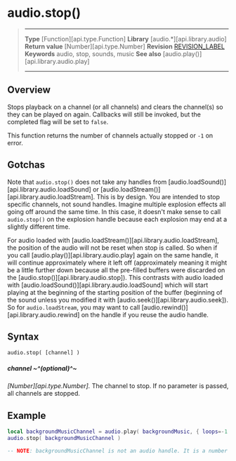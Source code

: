 
# audio.stop()

> --------------------- ------------------------------------------------------------------------------------------
> __Type__              [Function][api.type.Function]
> __Library__           [audio.*][api.library.audio]
> __Return value__      [Number][api.type.Number]
> __Revision__          [REVISION_LABEL](REVISION_URL)
> __Keywords__          audio, stop, sounds, music
> __See also__          [audio.play()][api.library.audio.play]
> --------------------- ------------------------------------------------------------------------------------------


## Overview

Stops playback on a channel <nobr>(or all channels)</nobr> and clears the channel(s) so they can be played on again. Callbacks will still be invoked, but the completed flag will be set to `false`.

This function returns the number of channels actually stopped or `-1` on error.

## Gotchas

Note that `audio.stop()` does not take any handles from [audio.loadSound()][api.library.audio.loadSound] or [audio.loadStream()][api.library.audio.loadStream]. This is by design. You are intended to stop specific channels, not sound handles. Imagine multiple explosion effects all going off around the same time. In this case, it doesn't make sense to call `audio.stop()` on the explosion handle because each explosion may end at a slightly different time.

For audio loaded with [audio.loadStream()][api.library.audio.loadStream], the position of the audio will not be reset when stop is called. So when if you call [audio.play()][api.library.audio.play] again on the same handle, it will continue approximately where it left off (approximately meaning it might be a little further down because all the pre-filled buffers were discarded on the [audio.stop()][api.library.audio.stop]). This contrasts with audio loaded with [audio.loadSound()][api.library.audio.loadSound] which will start playing at the beginning of the starting position of the buffer (beginning of the sound unless you modified it with [audio.seek()][api.library.audio.seek]). So for `audio.loadStream`, you may want to call [audio.rewind()][api.library.audio.rewind] on the handle if you reuse the audio handle.

## Syntax

	audio.stop( [channel] )
	

##### channel ~^(optional)^~
_[Number][api.type.Number]._ The channel to stop. If no parameter is passed, all channels are stopped.


## Example

`````lua
local backgroundMusicChannel = audio.play( backgroundMusic, { loops=-1 }  ) 
audio.stop( backgroundMusicChannel )

-- NOTE: backgroundMusicChannel is not an audio handle. It is a number representing the channel that is playing.
`````
